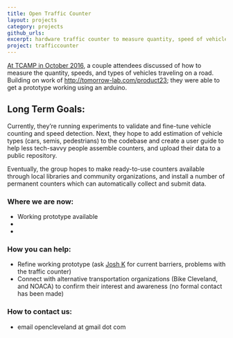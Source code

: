 ```yaml
---
title: Open Traffic Counter
layout: projects
category: projects
github_urls: 
excerpt: hardware traffic counter to measure quantity, speed of vehicles on road
project: trafficcounter
---
```


[At TCAMP in October 2016](http://www.opencleveland.org/blog/TCAMP-recap/), a couple attendees discussed of how to measure the quantity, speeds, and types of vehicles traveling on a road. Building on work of http://tomorrow-lab.com/product23; they were 
able to get a prototype working using an arduino. 

## Long Term Goals:

Currently, they’re running experiments to validate and fine-tune vehicle counting and speed detection. Next, they hope to add estimation of vehicle types (cars, semis, pedestrians) to the codebase and create a user guide to help less tech-savvy people assemble counters, and upload their data to a public repository.

Eventually, the group hopes to make ready-to-use counters available through local libraries and community organizations, and install a number of permanent counters which can automatically collect and submit data.


### Where we are now: 

* Working prototype available
* 
* 

### How you can help: 

* Refine working prototype (ask [Josh K](https://twitter.com/jkruszyn) for current barriers, problems with the traffic counter)
* Connect with alternative transportation organizations (Bike Cleveland, and NOACA) to confirm their interest and awareness (no formal contact has been made)



### How to contact us: 
- email opencleveland at gmail dot com 

